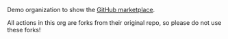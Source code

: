 Demo organization to show the [GitHub marketplace](https://github.com/rajbos-actions-demo/actions-marketplace). 

All actions in this org are forks from their original repo, so please do not use these forks!
